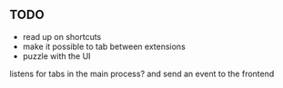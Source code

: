 ## TODO

- read up on shortcuts
- make it possible to tab between extensions
- puzzle with the UI

listens for tabs in the main process? and send an event to the frontend

